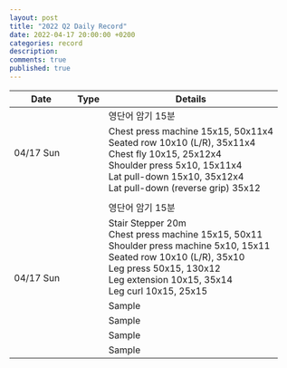 ```yaml
---
layout: post
title: "2022 Q2 Daily Record"
date: 2022-04-17 20:00:00 +0200
categories: record
description: 
comments: true
published: true
---
```


<table>
  <thead>
    <tr>
      <th style="width: 6em">Date</th>
      <th style="width: 2em">Type</th>
      <th>Details</th>
    </tr>
  </thead>
  <tbody>
    <tr>
      <td rowspan="3">04/17 Sun</td>
      <td><div class="english_text_label"/></td>
      <td>영단어 암기 15분</td>
    </tr>
    <tr>
      <td><div class="exercise_text_label"/></td>
      <td>Chest press machine 15x15, 50x11x4<br/>
Seated row 10x10 (L/R), 35x11x4<br/>
Chest fly 10x15, 25x12x4<br/>
Shoulder press 5x10, 15x11x4<br/>
Lat pull-down 15x10, 35x12x4<br/>
Lat pull-down (reverse grip) 35x12</td>
    </tr>
    <tr>
      <td><div class="art_text_label"/></td>
      <td></td>
    </tr>
    <tr>
      <td rowspan="6">04/17 Sun</td>
      <td><div class="english_text_label"/></td>
      <td>영단어 암기 15분</td>
    </tr>
    <tr>
      <td><div class="exercise_text_label"/></td>
      <td>Stair Stepper 20m<br/>
Chest press machine 15x15, 50x11<br/>
Shoulder press machine 5x10, 15x11<br/>
Seated row 10x10 (L/R), 35x10<br/>
Leg press 50x15, 130x12<br/>
Leg extension 10x15, 35x14<br/>
Leg curl 10x15, 25x15</td>
    </tr>
    <tr>
      <td><div class="reading_text_label"/></td>
      <td>Sample</td>
    </tr>
    <tr>
      <td><div class="study_text_label"/></td>
      <td>Sample</td>
    </tr>
    <tr>
      <td><div class="art_text_label"/></td>
      <td>Sample</td>
    </tr>
    <tr>
      <td><div class="writing_text_label"/></td>
      <td>Sample</td>
    </tr>
  </tbody>
</table>
